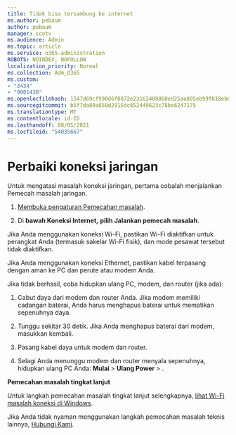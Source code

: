 ```yaml
---
title: Tidak bisa tersambung ke internet
ms.author: pebaum
author: pebaum
manager: scotv
ms.audience: Admin
ms.topic: article
ms.service: o365-administration
ROBOTS: NOINDEX, NOFOLLOW
localization_priority: Normal
ms.collection: Adm_O365
ms.custom:
- "3434"
- "9001438"
ms.openlocfilehash: 1547d69cf990d6f0872e23162408860ed25aa805eb99f818eb079d0f7e04ce35
ms.sourcegitcommit: b5f7da89a650d2915dc652449623c78be6247175
ms.translationtype: MT
ms.contentlocale: id-ID
ms.lasthandoff: 08/05/2021
ms.locfileid: "54035667"
---
```

# <a name="fix-network-connection"></a>Perbaiki koneksi jaringan

Untuk mengatasi masalah koneksi jaringan, pertama cobalah menjalankan Pemecah masalah jaringan. 

1. [Membuka pengaturan Pemecahan masalah](ms-settings:troubleshoot).

2. Di **bawah Koneksi Internet,** **pilih Jalankan pemecah masalah**.

Jika Anda menggunakan koneksi Wi-Fi, pastikan Wi-Fi diaktifkan untuk perangkat Anda (termasuk sakelar Wi-Fi fisik), dan mode pesawat tersebut tidak diaktifkan.

Jika Anda menggunakan koneksi Ethernet, pastikan kabel terpasang dengan aman ke PC dan perute atau modem Anda.

Jika tidak berhasil, coba hidupkan ulang PC, modem, dan router (jika ada):

1. Cabut daya dari modem dan router Anda. Jika modem memiliki cadangan baterai, Anda harus menghapus baterai untuk mematikan sepenuhnya daya.

2. Tunggu sekitar 30 detik. Jika Anda menghapus baterai dari modem, masukkan kembali.

3. Pasang kabel daya untuk modem dan router.

4. Selagi Anda menunggu modem dan router menyala sepenuhnya, hidupkan ulang PC Anda: **Mulai**  >  **Ulang Power**  >  .

**Pemecahan masalah tingkat lanjut**

Untuk langkah pemecahan masalah tingkat lanjut selengkapnya, [lihat Wi-Fi masalah koneksi di Windows](https://support.microsoft.com/help/10741?ocid=SMC10741%2F). 

Jika Anda tidak nyaman menggunakan langkah pemecahan masalah teknis lainnya, [Hubungi Kami](https://support.microsoft.com/contactus).
